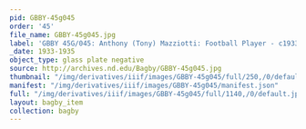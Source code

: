 ```yaml
---
pid: GBBY-45g045
order: '45'
file_name: GBBY-45g045.jpg
label: 'GBBY 45G/045: Anthony (Tony) Mazziotti: Football Player - c1933-1935'
_date: 1933-1935
object_type: glass plate negative
source: http://archives.nd.edu/Bagby/GBBY-45g045.jpg
thumbnail: "/img/derivatives/iiif/images/GBBY-45g045/full/250,/0/default.jpg"
manifest: "/img/derivatives/iiif/images/GBBY-45g045/manifest.json"
full: "/img/derivatives/iiif/images/GBBY-45g045/full/1140,/0/default.jpg"
layout: bagby_item
collection: bagby
---
```

